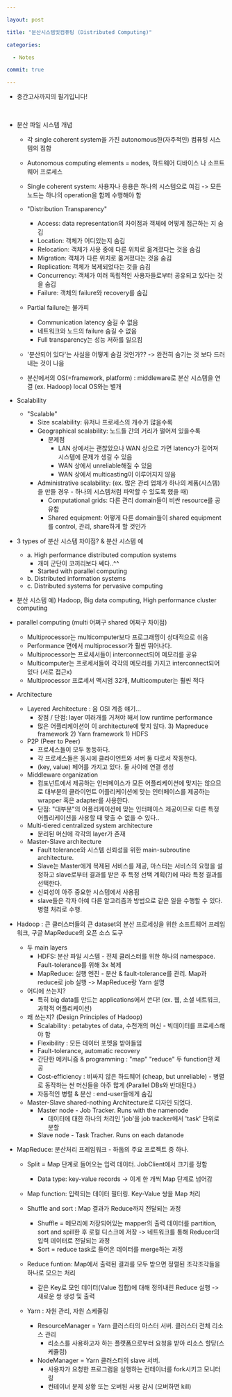 ```yaml
---

layout: post

title: "분산시스템및컴퓨팅 (Distributed Computing)"

categories:

  - Notes

commit: true

---
```



* 중간고사까지의 필기입니다!
<br>

* 분산 파일 시스템 개념
	-  각 single coherent system을 가진 autonomous한(자주적인) 컴퓨팅 시스템의 집합
	-  Autonomous computing elements = nodes, 하드웨어 디바이스 나 소프트웨어 프로세스
	-  Single coherent system: 사용자나 응용은 하나의 시스템으로 여김
	-> 모든 노드는 하나의 operation을 함께 수행해야 함

	- "Distribution Transparency"
		- Access: data representation의 차이점과 객체에 어떻게 접근하는 지 숨김
		- Location: 객체가 어디있는지 숨김
		- Relocation: 객체가 사용 중에 다른 위치로 옮겨졌다는 것을 숨김
		- Migration: 객체가 다른 위치로 옮겨졌다는 것을 숨김
		- Replication: 객체가 복제되었다는 것을 숨김
		- Concurrency: 객체가 여러 독립적인 사용자들로부터 공유되고 있다는 것을 숨김
		- Failure: 객체의 failure와 recovery를 숨김

	- Partial failure는 불가피
		- Communication latency 숨길 수 없음
		- 네트워크와 노드의 failure 숨길 수 없음
		- Full transparency는 성능 저하를 일으킴
	- '분산되어 있다'는 사실을 어떻게 숨길 것인가?? -> 완전히 숨기는 것 보다 드러내는 것이 나음
	- 분산에서의 OS(=framework, platform) : middleware로 분산 시스템을 연결 (ex. Hadoop) local OS와는 별개

* Scalability
	- "Scalable"
		- Size scalability: 유저나 프로세스의 개수가 많을수록
		- Geographical scalability: 노드들 간의 거리가 떨어져 있을수록
			- 문제점
				- LAN 상에서는 괜찮았으나 WAN 상으로 가면 latency가 길어져 시스템에 문제가 생길 수 있음
				- WAN 상에서 unreliable해질 수 있음
				- WAN 상에서 multicasting이 이루어지지 않음
		- Administrative scalability: (ex. 많은 관리 업체가 하나의 제품(시스템)을 만들 경우 - 하나의 시스템처럼 파악할 수 있도록 했을 때)
			- Computational grids: 다른 관리 domain들이 비싼 resource를 공유함
			- Shared equipment: 어떻게 다른 domain들이 shared equipment를 control, 관리, share하게 할 것인가

* 3 types of 분산 시스템 차이점? & 분산 시스템 예
	- a. High performance distributed compution systems
		- 개미 군단이 코끼리보다 쎄다..^^
		- Started with parallel computing
	- b. Distributed information systems
	- c. Distributed systems for pervasive computing

* 분산 시스템 예) Hadoop, Big data computing, High performance cluster computing

* parallel computing (multi 어쩌구 shared 어쩌구 차이점)
	- Multiprocessor는 multicomputer보다 프로그래밍이 상대적으로 쉬움
	- Performance 면에서 multiprocessor가 훨씬 뛰어나다.
	- Multiprocessor는 프로세서들이 interconnect되어 메모리를 공유
	- Multicomputer는 프로세서들이 각각의 메모리를 가지고 interconnect되어 있다 (서로 접근x)
	- Multiprocessor 프로세서 맥시멈 32개, Multicomputer는 훨씬 적다

* Architecture
	- Layered Architecture : 음 OSI 계층 얘기… 
		- 장점 / 단점: layer 여러개를 거쳐야 해서 low runtime performance
		- 많은 어플리케이션이 이 architecture에 맞지 않다.
			        3) Mapreduce framework
			        2) Yarn framework
			        1) HDFS
	- P2P (Peer to Peer)
		- 프로세스들이 모두 동등하다.
		- 각 프로세스들은 동시에 클라이언트와 서버 둘 다로서 작동한다.
		- (key, value) 페어를 가지고 있다. 둘 사이에 연결 생성
	- Middleware organization
		- 컴포넌트에서 제공하는 인터페이스가 모든 어플리케이션에 맞지는 않으므로 대부분의 클라이언트 어플리케이션에 맞는 인터페이스를 제공하는 wrapper 혹은 adapter를 사용한다.
		- 단점: "대부분"의 어플리케이션에 맞는 인터페이스 제공이므로 다른 특정 어플리케이션을 사용할 때 맞출 수 없을 수 있다..
	- Multi-tiered centralized system architecture
		- 분리된 머신에 각각의 layer가 존재
	- Master-Slave architecture
		- Fault tolerance와 시스템 신뢰성을 위한 main-subroutine architecture. 
		- Slave는 Master에게 복제된 서비스를 제공, 마스터는 서비스의 요청을 설정하고 slave로부터 결과를 받은 후 특정 선택 계획(?)에 따라 특정 결과를 선택한다. 
		- 신뢰성이 아주 중요한 시스템에서 사용됨
		- slave들은 각자 아예 다른 알고리즘과 방법으로 같은 일을 수행할 수 있다. 병렬 처리로 수행.

* Hadoop : 큰 클러스터들의 큰 dataset의 분산 프로세싱을 위한 소프트웨어 프레임워크, 구글 MapReduce의 오픈 소스 도구
	- 두 main layers
		- HDFS: 분산 파일 시스템 - 전체 클러스터를 위한 하나의 namespace. Fault-tolerance를 위해 3x 복제
		- MapReduce: 실행 엔진 - 분산 & fault-tolerance를 관리. Map과 reduce로 job 실행 -> MapReduce랑 Yarn 설명
	- 어디에 쓰는지?
		- 특히 big data를 만드는 applications에서 쓴다! (ex. 웹, 소셜 네트워크, 과학적 어플리케이션)
	- 왜 쓰는지? (Design Principles of Hadoop)
		- Scalability : petabytes of data, 수천개의 머신 - 빅데이터를 프로세스해야 함
		- Flexibility : 모든 데이터 포멧을 받아들임
		- Fault-tolerance, automatic recovery
		- 간단한 메커니즘 & programming : "map" "reduce" 두 function만 제공
		- Cost-efficiency : 비싸지 않은 하드웨어 (cheap, but unreliable) - 병렬로 동작하는 싼 머신들을 아주 많게 (Parallel DBs와 반대된다.)
		- 자동적인 병렬 & 분산 : end-user들에게 숨김
	- Master-Slave shared-nothing Architecture로 디자인 되었다.
		- Master node - Job Tracker. Runs with the namenode
			- 데이터에 대한 하나의 처리인 'job'을 job tracker에서 'task' 단위로 분할
		- Slave node - Task Tracher. Runs on each datanode

* MapReduce: 분산처리 프레임워크 - 하둡의 주요 프로젝트 중 하나.
	- Split = Map 단계로 들어오는 입력 데이터. JobClient에서 크기를 정함
		- Data type: key-value records -> 이게 한 개씩 Map 단계로 넘어감

	- Map function: 입력되는 데이터 필터링. Key-Value 쌍을 Map 처리

	- Shuffle and sort : Map 결과가 Reduce까지 전달되는 과정
		- Shuffle = 메모리에 저장되어있는 mapper의 출력 데이터를 partition, sort and spill한 후 로컬 디스크에 저장 -> 네트워크를 통해 Reducer의 입력 데이터로 전달되는 과정
		- Sort = reduce task로 들어온 데이터를 merge하는 과정

	- Reduce funtion: Map에서 출력된 결과를 모두 받으면 정렬된 조각조각들을 하나로 모으는 처리
		- 같은 Key로 모인 데이터(Value 집합)에 대해 정의내린 Reduce 실행 -> 새로운 쌍 생성 및 출력

	- Yarn : 자원 관리, 자원 스케쥴링
		- ResourceManager = Yarn 클러스터의 마스터 서버. 클러스터 전체 리소스 관리
			- 리소스를 사용하고자 하는 플랫폼으로부터 요청을 받아 리소스 할당(스케쥴링)
		- NodeManager = Yarn 클러스터의 slave 서버.
        	- 사용자가 요청한 프로그램을 실행하는 컨테이너를 fork시키고 모니터링
        	- 컨테이너 문제 상황 또는 오버된 사용 감시 (오버하면 kill)

<br><br>